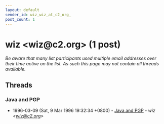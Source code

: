 ```yaml
---
layout: default
sender_id: wiz_wiz_at_c2_org_
post_count: 1
---
```


# wiz <wiz<span>@</span>c2.org> (1 post)

_Be aware that many list participants used multiple email addresses over their time active on the list. As such this page may not contain all threads available._

## Threads

### Java and PGP
+ 1996-03-09 (Sat, 9 Mar 1996 19:32:34 +0800) - [Java and PGP](/archive/1996/03/25228bd120c4c6b93337aeac54c567404dfc344a4eda0fe8ca637bc73e961fb6) - _wiz \<wiz@c2.org\>_

